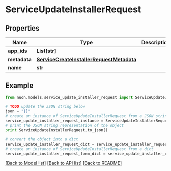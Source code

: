 # ServiceUpdateInstallerRequest


## Properties

Name | Type | Description | Notes
------------ | ------------- | ------------- | -------------
**app_ids** | **List[str]** |  | 
**metadata** | [**ServiceCreateInstallerRequestMetadata**](ServiceCreateInstallerRequestMetadata.md) |  | [optional] 
**name** | **str** |  | 

## Example

```python
from nuon.models.service_update_installer_request import ServiceUpdateInstallerRequest

# TODO update the JSON string below
json = "{}"
# create an instance of ServiceUpdateInstallerRequest from a JSON string
service_update_installer_request_instance = ServiceUpdateInstallerRequest.from_json(json)
# print the JSON string representation of the object
print ServiceUpdateInstallerRequest.to_json()

# convert the object into a dict
service_update_installer_request_dict = service_update_installer_request_instance.to_dict()
# create an instance of ServiceUpdateInstallerRequest from a dict
service_update_installer_request_form_dict = service_update_installer_request.from_dict(service_update_installer_request_dict)
```
[[Back to Model list]](../README.md#documentation-for-models) [[Back to API list]](../README.md#documentation-for-api-endpoints) [[Back to README]](../README.md)


